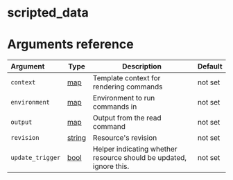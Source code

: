 
# scripted_data

# Arguments reference

| Argument | Type | Description | Default |
|:---      | ---  | ---         | ---     |
| `context` | [map](https://www.terraform.io/docs/extend/schemas/schema-types.html#typemap) | Template context for rendering commands | not set |
| `environment` | [map](https://www.terraform.io/docs/extend/schemas/schema-types.html#typemap) | Environment to run commands in | not set |
| `output` | [map](https://www.terraform.io/docs/extend/schemas/schema-types.html#typemap) | Output from the read command | not set |
| `revision` | [string](https://www.terraform.io/docs/extend/schemas/schema-types.html#typestring) | Resource's revision | not set |
| `update_trigger` | [bool](https://www.terraform.io/docs/extend/schemas/schema-types.html#typebool) | Helper indicating whether resource should be updated, ignore this. | not set |
